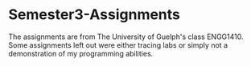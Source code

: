 # Semester3-Assignments
The assignments are from The University of Guelph's class ENGG1410.
Some assignments left out were either tracing labs or simply not a demonstration of my programming abilities.
